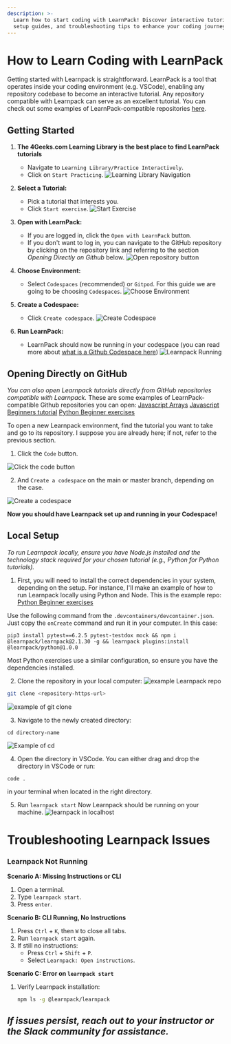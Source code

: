 ```yaml
---
description: >-
  Learn how to start coding with LearnPack! Discover interactive tutorials,
  setup guides, and troubleshooting tips to enhance your coding journey.
---
```

# How to Learn Coding with LearnPack

Getting started with Learnpack is straightforward. LearnPack is a tool that operates inside your coding environment (e.g. VSCode), enabling any repository codebase to become an interactive tutorial. Any repository compatible with Learnpack can serve as an excellent tutorial. You can check out some examples of LearnPack-compatible repositories [here](https://4geeks.com/interactive-exercises).

## Getting Started

1. **The 4Geeks.com Learning Library is the best place to find LearnPack tutorials**
   - Navigate to `Learning Library/Practice Interactively`.
   - Click on `Start Practicing`.
   ![Learning Library Navigation](https://github.com/breatheco-de/content/assets/107764250/a2b43a37-f294-4e99-aa68-d57a2479ccd9)

2. **Select a Tutorial:**
   - Pick a tutorial that interests you.
   - Click `Start exercise`.
   ![Start Exercise](https://github.com/breatheco-de/content/assets/107764250/b42f6559-dad4-4dca-9a6f-0e48b0e889e7)

3. **Open with LearnPack:**
   - If you are logged in, click the `Open with LearnPack` button.
   - If you don't want to log in, you can navigate to the GitHub repository by clicking on the repository link and referring to the section *Opening Directly on Github* below.
   ![Open repository button](https://github.com/breatheco-de/content/assets/107764250/6feb769f-a819-4d37-be2d-b9466e9fd60a)

4. **Choose Environment:**
   - Select `Codespaces` (recommended) or `Gitpod`. For this guide we are going to be choosing `Codespaces`.
   ![Choose Environment](https://github.com/breatheco-de/content/assets/107764250/6d9f5213-321d-41a3-bfcf-6f8c328fd09c)

5. **Create a Codespace:**
   - Click `Create codespace`.
   ![Create Codespace](https://github.com/breatheco-de/content/assets/107764250/788c0dad-2e56-49c4-ad64-c37d3101d756)

6. **Run LearnPack:**
   - LearnPack should now be running in your codespace (you can read more about [what is a Github Codespace here](https://4geeks.com/lesson/what-is-github-codespaces))
   ![Learnpack Running](https://github.com/breatheco-de/content/assets/107764250/2c3509d4-585d-469f-9cbe-22bbebaab543)

## Opening Directly on GitHub

*You can also open Learnpack tutorials directly from GitHub repositories compatible with Learnpack.*
These are some examples of LearnPack-compatible Github repositories you can open: 
[Javascript Arrays](https://github.com/4GeeksAcademy/javascript-arrays-exercises-tutorial)
[Javascript Beginners tutorial](https://github.com/4GeeksAcademy/javascript-beginner-exercises-tutorial)
[Python Beginner exercises](https://github.com/4GeeksAcademy/python-beginner-programming-exercises)

To open a new Learnpack environment, find the tutorial you want to take and go to its repository. I suppose you are already here; if not, refer to the previous section.

1. Click the `Code` button.

![Click the code button](https://github.com/breatheco-de/content/assets/107764250/413b2553-d452-4cb4-bb79-b2595e8e35be)

2. And `Create a codespace` on the main or master branch, depending on the case.

![Create a codespace](https://github.com/breatheco-de/content/assets/107764250/8c1da50c-81ed-4162-9359-d41f35aab8ab)

**Now you should have Learnpack set up and running in your Codespace!** 

## Local Setup

*To run Learnpack locally, ensure you have Node.js installed and the technology stack required for your chosen tutorial (e.g., Python for Python tutorials).*

1. First, you will need to install the correct dependencies in your system, depending on the setup.
For instance, I'll make an example of how to run Learnpack locally using Python and Node.
This is the example repo: [Python Beginner exercises](https://github.com/4GeeksAcademy/python-beginner-programming-exercises)

Use the following command from the `.devcontainers/devcontainer.json`. Just copy the `onCreate` command and run it in your computer.
In this case:
```
pip3 install pytest==6.2.5 pytest-testdox mock && npm i @learnpack/learnpack@2.1.30 -g && learnpack plugins:install @learnpack/python@1.0.0
```
Most Python exercises use a similar configuration, so ensure you have the dependencies installed.


2. Clone the repository in your local computer:
![example Learnpack repo](https://github.com/breatheco-de/content/assets/107764250/a87a1bdf-a50f-46ad-bdff-149e737f60bd)
```bash
git clone <repository-https-url>
```
![example of git clone](https://github.com/breatheco-de/content/assets/107764250/6545b2cf-97dc-4560-af20-8cefa90d8c62)

3. Navigate to the newly created directory:
```
cd directory-name
```
![Example of cd](https://github.com/breatheco-de/content/assets/107764250/3c059800-04c3-48b9-81a7-fe5684836eb8)

4. Open the directory in VSCode. You can either drag and drop the directory in VSCode or run:
```
code .
```
in your terminal when located in the right directory.

5. Run `learnpack start`
Now Learnpack should be running on your machine.
![learnpack in localhost](https://github.com/breatheco-de/content/assets/107764250/17316b6c-12fa-4cf8-ba5a-eab38de2afcc)

# Troubleshooting Learnpack Issues

### Learnpack Not Running
**Scenario A: Missing Instructions or CLI**
   1. Open a terminal.
   2. Type `learnpack start`.
   3. Press `enter`.

**Scenario B: CLI Running, No Instructions**
   1. Press `Ctrl` + `K`, then `W` to close all tabs.
   2. Run `learnpack start` again.
   3. If still no instructions:
      - Press `Ctrl` + `Shift` + `P`.
      - Select `Learnpack: Open instructions`.

**Scenario C: Error on `learnpack start`**
   1. Verify Learnpack installation:
      ```bash
      npm ls -g @learnpack/learnpack
      ```

*If issues persist, reach out to your instructor or the Slack community for assistance.*
---



